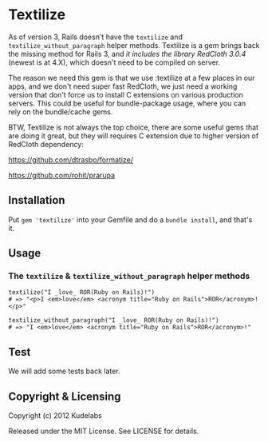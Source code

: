 Textilize
=========

As of version 3, Rails doesn't have the `textilize` and `textilize_without_paragraph`  helper methods. 
Textilize is a gem brings back the missing method for Rails 3, and *it includes the library RedCloth 3.0.4* (newest is at 4.X), which doesn't need to be compiled on server. 

The reason we need this gem is that we use :textilize at a few places in our apps, and we don't need super fast RedCloth, we just need a working version that don't force us to install C extensions on various production servers.
This could be useful for bundle-package usage, where you can rely on the bundle/cache gems.

BTW, Textilize is not always the top choice, there are some useful gems that are doing it great, but they will requires C extension due to higher version of RedCloth dependency: 

https://github.com/dtrasbo/formatize/

https://github.com/rohit/prarupa


Installation
------------

Put `gem 'textilize'` into your Gemfile and do a `bundle install`, and that's
it. 

Usage
-----

### The `textilize` & `textilize_without_paragraph` helper methods

    textilize("I _love_ ROR(Ruby on Rails)!")
    # => "<p>I <em>love</em> <acronym title="Ruby on Rails">ROR</acronym>!</p>"

    textilize_without_paragraph("I _love_ ROR(Ruby on Rails)!")
    # => "I <em>love</em> <acronym title="Ruby on Rails">ROR</acronym>!"


Test
------------

We will add some tests back later.

Copyright & Licensing
---------------------

Copyright (c) 2012 Kudelabs

Released under the MIT License. See LICENSE for details.

